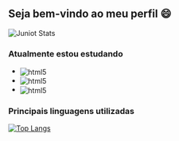 ## Seja bem-vindo ao meu perfil  :smile:

![Juniot Stats](https://github-readme-stats.vercel.app/api?username=JuniorThume&show_icons=true&theme=darcula&count_private=true)


### Atualmente estou estudando
  
  - <img align="center" alt="html5" src="https://img.shields.io/badge/JavaScript-323330?style=for-the-badge&logo=javascript&logoColor=F7DF1E" />
  - <img align="center" alt="html5" src="https://img.shields.io/badge/TypeScript-007ACC?style=for-the-badge&logo=typescript&logoColor=white" />
  - <img align="center" alt="html5" src="https://img.shields.io/badge/jQuery-0769AD?style=for-the-badge&logo=jquery&logoColor=white" />
  
  
### Principais linguagens utilizadas

[![Top Langs](https://github-readme-stats.vercel.app/api/top-langs/?username=JuniorThume&layout=compact&theme=darcula)](https://github.com/anuraghazra/github-readme-stats)







